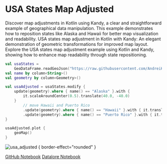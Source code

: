 # USA States Map Adjusted

<web-summary>
Discover map adjustments in Kotlin using Kandy, a clear and straightforward example of geographical data manipulation.
This example demonstrates how to reposition states like Alaska and Hawaii for better map visualization and readability.
</web-summary>

<card-summary>
USA states map adjustment in Kotlin with Kandy: An elegant demonstration of geometric transformations for improved map layout.
</card-summary>

<link-summary>
Explore the USA states map adjustment example using Kotlin and Kandy, showing how to enhance map readability through state repositioning.
</link-summary>


<!---IMPORT org.jetbrains.kotlinx.kandy.geo.samples.gallery.Geo-->

<!---FUN usa_adjusted-->

```kotlin
val usaStates =
    GeoDataFrame.readGeoJson("https://raw.githubusercontent.com/AndreiKingsley/datasets/refs/heads/main/USA.json")
val name by column<String>()
val geometry by column<Geometry>()

val usaAdjusted = usaStates.modify {
    update(geometry).where { name() == "Alaska" }.with {
        it.scaleAroundCenter(0.5).translate(40.0, -40.0)
    }
        // move Hawaii and Puerto Rico
        .update(geometry).where { name() == "Hawaii" }.with { it.translate(65.0, 0.0) }
        .update(geometry).where { name() == "Puerto Rico" }.with { it.translate(-10.0, 5.0) }
}

usaAdjusted.plot {
    geoMap()
}
```

<!---END-->

![usa_adjusted](usa_adjusted.svg) { border-effect="rounded" }

<seealso style="cards">
       <category ref="example-ktnb">
           <a href="https://github.com/Kotlin/kandy/blob/main/examples/notebooks/lets-plot/samples/geo/usa_adjusted.ipynb" summary="View the notebook on our GitHub repository">GitHub Notebook</a>
           <a href="https://datalore.jetbrains.com/report/static/KQKedA4jDrKu63O53gEN0z/vCXiNCyUB2Q8qBXDBF89Cb" summary="Experiment with this example on Datalore">Datalore Notebook</a>
       </category>
</seealso>
